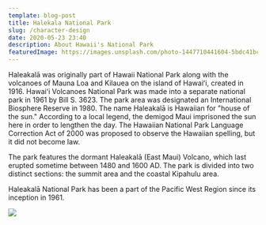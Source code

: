```yaml
---
template: blog-post
title: Halekala National Park
slug: /character-design
date: 2020-05-23 23:40
description: About Hawaii's National Park
featuredImage: https://images.unsplash.com/photo-1447710441604-5bdc41bc6517?ixlib=rb-4.0.3&ixid=MnwxMjA3fDB8MHxwaG90by1wYWdlfHx8fGVufDB8fHx8&auto=format&fit=crop&w=812&q=80
---
```


Haleakalā was originally part of Hawaii National Park along with the volcanoes of Mauna Loa and Kilauea on the island of Hawaiʻi, created in 1916. Hawaiʻi Volcanoes National Park was made into a separate national park in 1961 by Bill S. 3623. The park area was designated an International Biosphere Reserve in 1980. The name Haleakalā is Hawaiian for "house of the sun." According to a local legend, the demigod Maui imprisoned the sun here in order to lengthen the day. The Hawaiian National Park Language Correction Act of 2000 was proposed to observe the Hawaiian spelling, but it did not become law.

The park features the dormant Haleakalā (East Maui) Volcano, which last erupted sometime between 1480 and 1600 AD. The park is divided into two distinct sections: the summit area and the coastal Kipahulu area.

Haleakalā National Park has been a part of the Pacific West Region since its inception in 1961.

![](https://images.unsplash.com/photo-1583621913946-91a67678ec1b?ixlib=rb-4.0.3&ixid=MnwxMjA3fDB8MHxwaG90by1wYWdlfHx8fGVufDB8fHx8&auto=format&fit=crop&w=1267&q=80)